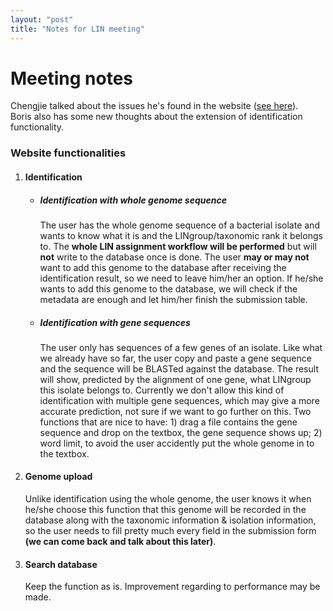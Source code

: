 ```yaml
---
layout: "post"
title: "Notes for LIN meeting"
---
```

# Meeting notes
Chengjie talked about the issues he's found in the website ([see here](2018-2-14-meeting.md)).  
Boris also has some new thoughts about the extension of identification functionality.

### Website functionalities
1. #### Identification
    - ##### Identification with whole genome sequence
      The user has the whole genome sequence of a bacterial isolate and wants to know what it is and the LINgroup/taxonomic rank it belongs to. The __whole LIN assignment workflow will be performed__ but will __not__ write to the database once is done. The user __may or may not__ want to add this genome to the database after receiving the identification result, so we need to leave him/her an option. If he/she wants to add this genome to the database, we will check if the metadata are enough and let him/her finish the submission table.
    - ##### Identification with gene sequences
      The user only has sequences of a few genes of an isolate. Like what we already have so far, the user copy and paste a gene sequence and the sequence will be BLASTed against the database. The result will show, predicted by the alignment of one gene, what LINgroup this isolate belongs to. Currently we don't allow this kind of identification with multiple gene sequences, which may give a more accurate prediction, not sure if we want to go further on this. Two functions that are nice to have: 1) drag a file contains the gene sequence and drop on the textbox, the gene sequence shows up; 2) word limit, to avoid the user accidently put the whole genome in to the textbox.
2. #### Genome upload
   Unlike identification using the whole genome, the user knows it when he/she choose this function that this genome will be recorded in the database along with the taxonomic information & isolation information, so the user needs to fill pretty much every field in the submission form __(we can come back and talk about this later)__. 
3. #### Search database
    Keep the function as is. Improvement regarding to performance may be made.
  

